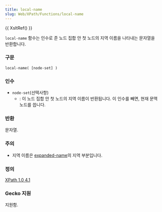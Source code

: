 ```yaml
---
title: local-name
slug: Web/XPath/Functions/local-name
---
```

{{ XsltRef() }}

`local-name` 함수는 인수로 준 노드 집합 안 첫 노드의 지역 이름을 나타내는 문자열을 반환합니다.

### 구문

```
local-name( [node-set] )
```

### 인수

- `node-set`(선택사항)
  - : 이 노드 집합 안 첫 노드의 지역 이름이 반환됩니다. 이 인수를 빼면, 현재 문맥 노드를 씁니다.

### 반환

문자열.

### 주의

- 지역 이름은 [expanded-name](http://www.w3.org/TR/xpath#dt-expanded-name)의 지역 부분입니다.

### 정의

[XPath 1.0 4.1](http://www.w3.org/TR/xpath#function-local-name)

### Gecko 지원

지원함.
